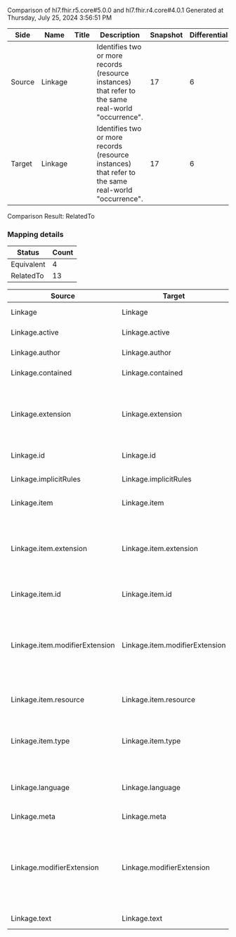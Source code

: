 Comparison of hl7.fhir.r5.core#5.0.0 and hl7.fhir.r4.core#4.0.1
Generated at Thursday, July 25, 2024 3:56:51 PM

| Side | Name | Title | Description | Snapshot | Differential |
| --- | --- | --- | --- | --- | --- |
| Source | Linkage |  | Identifies two or more records (resource instances) that refer to the same real-world "occurrence". | 17 | 6 |
| Target | Linkage |  | Identifies two or more records (resource instances) that refer to the same real-world "occurrence". | 17 | 6 |


Comparison Result: RelatedTo


### Mapping details

| Status | Count |
| ------ | ----- |
Equivalent | 4 |
RelatedTo | 13 |


| Source | Target | Status | Message |
| ------ | ------ | ------ | ------- |
| Linkage | Linkage | Equivalent | R5 `Linkage` maps as Equivalent to R4 `Linkage` |
| Linkage.active | Linkage.active | Equivalent | R5 `Linkage.active` maps as Equivalent to R4 `Linkage.active` |
| Linkage.author | Linkage.author | Equivalent | R5 `Linkage.author` maps as Equivalent to R4 `Linkage.author` |
| Linkage.contained | Linkage.contained | Equivalent | R5 `Linkage.contained` maps as Equivalent to R4 `Linkage.contained` |
| Linkage.extension | Linkage.extension | SourceIsBroaderThanTarget | R5 `Linkage.extension` maps as SourceIsBroaderThanTarget to R4 `Linkage.extension` - extension has change due to type change: R5 `extension` `Extension` maps as SourceIsBroaderThanTarget for R4 `extension` |
| Linkage.id | Linkage.id | Equivalent | R5 `Linkage.id` maps as Equivalent to R4 `Linkage.id` |
| Linkage.implicitRules | Linkage.implicitRules | Equivalent | R5 `Linkage.implicitRules` maps as Equivalent to R4 `Linkage.implicitRules` |
| Linkage.item | Linkage.item | Equivalent | R5 `Linkage.item` maps as Equivalent to R4 `Linkage.item` |
| Linkage.item.extension | Linkage.item.extension | SourceIsBroaderThanTarget | R5 `Linkage.item.extension` maps as SourceIsBroaderThanTarget to R4 `Linkage.item.extension` - extension has change due to type change: R5 `extension` `Extension` maps as SourceIsBroaderThanTarget for R4 `extension` |
| Linkage.item.id | Linkage.item.id | Equivalent | R5 `Linkage.item.id` maps as Equivalent to R4 `Linkage.item.id` |
| Linkage.item.modifierExtension | Linkage.item.modifierExtension | SourceIsBroaderThanTarget | R5 `Linkage.item.modifierExtension` maps as SourceIsBroaderThanTarget to R4 `Linkage.item.modifierExtension` - modifierExtension has change due to type change: R5 `modifierExtension` `Extension` maps as SourceIsBroaderThanTarget for R4 `modifierExtension` |
| Linkage.item.resource | Linkage.item.resource | Equivalent | R5 `Linkage.item.resource` maps as Equivalent to R4 `Linkage.item.resource` |
| Linkage.item.type | Linkage.item.type | Equivalent | R5 `Linkage.item.type` maps as Equivalent to R4 `Linkage.item.type` - type has compatible required binding for code type: http://hl7.org/fhir/ValueSet/linkage-type|5.0.0 and http://hl7.org/fhir/ValueSet/linkage-type|4.0.1 (Equivalent) |
| Linkage.language | Linkage.language | RelatedTo | R5 `Linkage.language` maps as RelatedTo to R4 `Linkage.language` - language changed the binding strength from Required to Preferred |
| Linkage.meta | Linkage.meta | Equivalent | R5 `Linkage.meta` maps as Equivalent to R4 `Linkage.meta` |
| Linkage.modifierExtension | Linkage.modifierExtension | SourceIsBroaderThanTarget | R5 `Linkage.modifierExtension` maps as SourceIsBroaderThanTarget to R4 `Linkage.modifierExtension` - modifierExtension has change due to type change: R5 `modifierExtension` `Extension` maps as SourceIsBroaderThanTarget for R4 `modifierExtension` |
| Linkage.text | Linkage.text | Equivalent | R5 `Linkage.text` maps as Equivalent to R4 `Linkage.text` |

